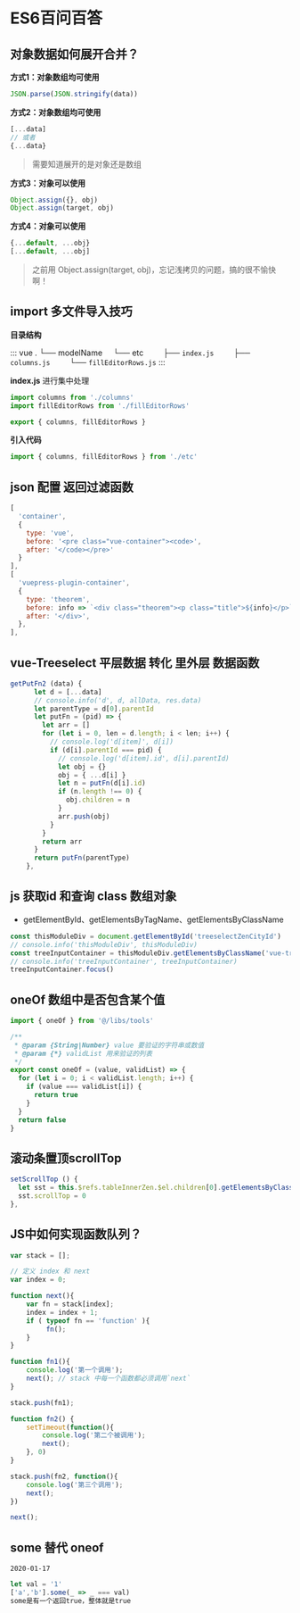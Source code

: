 # ES6百问百答

## 对象数据如何展开合并？
**方式1：对象数组均可使用**
```js
JSON.parse(JSON.stringify(data))
```
**方式2：对象数组均可使用**

```js
[...data]
// 或者
{...data}
```
> 需要知道展开的是对象还是数组

**方式3：对象可以使用**
```js
Object.assign({}, obj)
Object.assign(target, obj)
```

**方式4：对象可以使用**
```js
{...default, ...obj}
[...default, ...obj]
```
> 之前用 Object.assign(target, obj)，忘记浅拷贝的问题，搞的很不愉快啊！


## import 多文件导入技巧

**目录结构**

::: vue
.
└── modelName
    └── etc
        ├── `index.js` 
        ├── `columns.js` 
        └── `fillEditorRows.js`
:::

**index.js** 进行集中处理
```js
import columns from './columns'
import fillEditorRows from './fillEditorRows'

export { columns, fillEditorRows }
```

**引入代码**

```js
import { columns, fillEditorRows } from './etc'
```

## json 配置 返回过滤函数

```js
[
  'container',
  {
    type: 'vue',
    before: '<pre class="vue-container"><code>',
    after: '</code></pre>'
  }
],
[
  'vuepress-plugin-container',
  {
    type: 'theorem',
    before: info => `<div class="theorem"><p class="title">${info}</p>`,
    after: '</div>',
  },
],
```

## vue-Treeselect 平层数据 转化 里外层 数据函数
```js
getPutFn2 (data) {
      let d = [...data]
      // console.info('d', d, allData, res.data)
      let parentType = d[0].parentId
      let putFn = (pid) => {
        let arr = []
        for (let i = 0, len = d.length; i < len; i++) {
          // console.log('d[item]', d[i])
          if (d[i].parentId === pid) {
            // console.log('d[item].id', d[i].parentId)
            let obj = {}
            obj = { ...d[i] }
            let n = putFn(d[i].id)
            if (n.length !== 0) {
              obj.children = n
            }
            arr.push(obj)
          }
        }
        return arr
      }
      return putFn(parentType)
    },
```

## js 获取id 和查询 class 数组对象
* getElementById、getElementsByTagName、getElementsByClassName

```js
const thisModuleDiv = document.getElementById('treeselectZenCityId')
// console.info('thisModuleDiv', thisModuleDiv)
const treeInputContainer = thisModuleDiv.getElementsByClassName('vue-treeselect__input')[0]
// console.info('treeInputContainer', treeInputContainer)
treeInputContainer.focus()
```

## oneOf 数组中是否包含某个值
```js
import { oneOf } from '@/libs/tools'
```

```js
/**
 * @param {String|Number} value 要验证的字符串或数值
 * @param {*} validList 用来验证的列表
 */
export const oneOf = (value, validList) => {
  for (let i = 0; i < validList.length; i++) {
    if (value === validList[i]) {
      return true
    }
  }
  return false
}
```

## 滚动条置顶scrollTop 
```js
setScrollTop () {
  let sst = this.$refs.tableInnerZen.$el.children[0].getElementsByClassName('ivu-table-body')[0]
  sst.scrollTop = 0
},
```

## JS中如何实现函数队列？

```js
var stack = [];

// 定义 index 和 next
var index = 0;

function next(){
    var fn = stack[index];
    index = index + 1;
    if ( typeof fn == 'function' ){
         fn();
    }
}

function fn1(){
    console.log('第一个调用');
    next(); // stack 中每一个函数都必须调用`next`
}

stack.push(fn1);

function fn2() {
    setTimeout(function(){
        console.log('第二个被调用');
        next();
    }, 0)
}

stack.push(fn2, function(){
    console.log('第三个调用');
    next();
})

next();
```

## some 替代 oneof
`2020-01-17`

```js
let val = '1'
['a','b'].some(_ => _ === val)
some是有一个返回true，整体就是true
```
